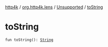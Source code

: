 [http4k](../../index.md) / [org.http4k.lens](../index.md) / [Unsupported](index.md) / [toString](./to-string.md)

# toString

`fun toString(): `[`String`](https://kotlinlang.org/api/latest/jvm/stdlib/kotlin/-string/index.html)